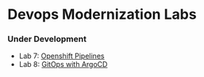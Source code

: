 # Devops Modernization Labs


<h3>Under Development</h3>

- Lab 7: [Openshift Pipelines](./pipelines/README.md)
- Lab 8: [GitOps with ArgoCD](./argocd/README.md)